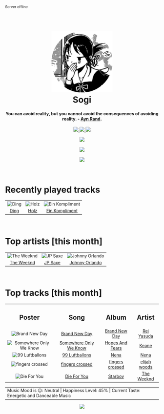 
<small>Server offline</small>
<h1 align='center'>
  <br>
  <a href='https://www.youtube.com/watch?v=dQw4w9WgXcQ'><img src='avatar.png' alt='Sogi' width='200'></a>
  <br>
  Sogi
  <br>
</h1>

<h4 align='center'>You can avoid reality, but you cannot avoid the consequences of avoiding reality. - <a href='https://duckduckgo.com/?q=Ayn+Rand' target='_blank'>Ayn Rand</a>.</h4>

<p align='center' socials>
  <a href='https://discord.com/invite/96EA7ENfV9'>
    <img src='https://img.shields.io/badge/Discord-server-blue'>
  </a>
  <a href='https://sxoxgxi.github.io/'>
    <img src='https://img.shields.io/website?down_color=red&down_message=offline&label=Website&up_color=light%20green&up_message=online&url=https://sxoxgxi.github.io/'>
  </a>
  <img src='https://img.shields.io/badge/Layout-Synced-brightgreen' class='layout'>
</p socials>
<p status, align='center'>
  <a href='https://open.spotify.com/user/317777c47jvjnq6zzzwbijw6gbmi?si=d1aee88debdf46d8'>
    <img src="https://img.shields.io/badge/Sogi-Offline-&?style=social&logo=spotify">
  </a>
</p status>

<!------ Tools I Use ------>
<p align="center">
  <a href="#">
    <img src="https://skillicons.dev/icons?i=html,css,tailwind,bootstrap,javascript,typescript,python,bash,powershell,react,vite,nextjs,nodejs,flask,django,fastapi,mongodb,postgresql,mysql,sqlite,git&perline=7" />
  </a>
  <p align="center">
  <a href="#">
    <img src="https://skillicons.dev/icons?i=linux,autocad,figma,postman,vscode" />
  </a>
  </p>
</p>
<!------ Tools I Use ------>

<!------ RECENTLY PLAYED ------>

<p recentlyplayed, float='left'>
  <br>
  <h1>Recently played tracks</h1>
  <p></p>
  <table style='width:100%'>
<tr align='center'>
<td>
<img class='artists' src='https://i.scdn.co/image/ab67616d0000b2730500a6a79bd0fd15046ae0c1' alt='Ding' style='width:50%'>
</td>
<td>
<img class='artists' src='https://i.scdn.co/image/ab67616d0000b2734befa851e1014bd78b0fe686' alt='Holz' style='width:50%'>
</td>
<td>
<img class='artists' src='https://i.scdn.co/image/ab67616d0000b273d21c9fb9186da390f8269c6e' alt='Ein Kompliment' style='width:50%'>
</td>
</tr>
<tr align='center'>
<td>
<a href='https://open.spotify.com/track/5LH1z4ma2TN2aVeESXthj9'>Ding</a>
</td>
<td>
<a href='https://open.spotify.com/track/20ecx8o3II4wMmoDA7jjPf'>Holz</a>
</td>
<td>
<a href='https://open.spotify.com/track/5QRkWkMabF6HJmQQm2HBVX'>Ein Kompliment</a>
</td>
</tr>
</table>

</p recentlyplayed>
<!------ .RECENTLY PLAYED ------>
<!------ TOP ARTISTS ------>

<p topartists, float='left'>
  <br>
  <h1>Top artists [this month]</h1>
  <p></p>
  <table style='width:100%'>
<tr align='center'>
<td>
<img class='artists' src='https://i.scdn.co/image/ab6761610000e5eb214f3cf1cbe7139c1e26ffbb' alt='The Weeknd' style='width:50%'>
</td>
<td>
<img class='artists' src='https://i.scdn.co/image/ab6761610000e5ebe5ad2bb4e1b1795a1a4bc713' alt='JP Saxe' style='width:50%'>
</td>
<td>
<img class='artists' src='https://i.scdn.co/image/ab6761610000e5ebc4e3e690d7e1d1cd06692a32' alt='Johnny Orlando' style='width:50%'>
</td>
</tr>
<tr align='center'>
<td>
<a href='https://open.spotify.com/artist/1Xyo4u8uXC1ZmMpatF05PJ' target='_blank'>The Weeknd</a>
</td>
<td>
<a href='https://open.spotify.com/artist/66W9LaWS0DPdL7Sz8iYGYe' target='_blank'>JP Saxe</a>
</td>
<td>
<a href='https://open.spotify.com/artist/6aX6KqXgEcARRHwvWxHcFW' target='_blank'>Johnny Orlando</a>
</td>
</tr>
</table>

</p topartists>
<!------ .TOP ARTISTS ------>

<!------ TOP SONGS ------>

<p topsongs, float='left' >
  <br>
  <h1>Top tracks [this month]</h1>
  <p></p>
  <table style='width:100%'>
    <tr align='center'>
      <td>
      <h2>Poster</h2>
      </td>
      <td>
      <h2>Song</h2>
      </td>
      <td>
      <h2>Album</h2>
      </td>
      <td>
      <h2>Artist</h2>
      </td>
    </tr><tr align='center'>
      <td><img class='artists' src='https://i.scdn.co/image/ab67616d0000b2734b102bbbe5b962a6df7b23eb' alt='Brand New Day' style='width:10%'>
      </td>
      <td>
      <a href='https://open.spotify.com/track/0EX7aOUwiavTRmYmMefCJ5'>Brand New Day</a>
      </td>
      <td>
      <a href='https://open.spotify.com/album/09mIzHx4Ol4az9I628FzEI'>Brand New Day</a>
      </td>
      <td>
      <a href='https://open.spotify.com/artist/1diX6i4LgUKR9qMRrAeGLi'>Rei Yasuda</a>
      </td>
    </tr><tr align='center'>
      <td><img class='artists' src='https://i.scdn.co/image/ab67616d0000b2737d6cd95a046a3c0dacbc7d33' alt='Somewhere Only We Know' style='width:10%'>
      </td>
      <td>
      <a href='https://open.spotify.com/track/1SKPmfSYaPsETbRHaiA18G'>Somewhere Only We Know</a>
      </td>
      <td>
      <a href='https://open.spotify.com/album/0MlTOiC5ZYKFGeZ8h3D4rd'>Hopes And Fears</a>
      </td>
      <td>
      <a href='https://open.spotify.com/artist/53A0W3U0s8diEn9RhXQhVz'>Keane</a>
      </td>
    </tr><tr align='center'>
      <td><img class='artists' src='https://i.scdn.co/image/ab67616d0000b2737e51ffd6a2e8f77ffd56bb8f' alt='99 Luftballons' style='width:10%'>
      </td>
      <td>
      <a href='https://open.spotify.com/track/2IJftBfq7pJ43tfnOR0RB3'>99 Luftballons</a>
      </td>
      <td>
      <a href='https://open.spotify.com/album/4uHwcjASOWAKw4P4wveKRb'>Nena</a>
      </td>
      <td>
      <a href='https://open.spotify.com/artist/6Tz0QRoe083BcOo2YbG9lV'>Nena</a>
      </td>
    </tr><tr align='center'>
      <td><img class='artists' src='https://i.scdn.co/image/ab67616d0000b273fa8347d023a30f66544e93f0' alt='fingers crossed' style='width:10%'>
      </td>
      <td>
      <a href='https://open.spotify.com/track/7jb91qnNv2R1XdrICW4A0y'>fingers crossed</a>
      </td>
      <td>
      <a href='https://open.spotify.com/album/1AOdjdSeO5rdnZHCIZTvIg'>fingers crossed</a>
      </td>
      <td>
      <a href='https://open.spotify.com/artist/3IR6DvP0x2a6oUSist9UMu'>elijah woods</a>
      </td>
    </tr><tr align='center'>
      <td><img class='artists' src='https://i.scdn.co/image/ab67616d0000b2734718e2b124f79258be7bc452' alt='Die For You' style='width:10%'>
      </td>
      <td>
      <a href='https://open.spotify.com/track/2Ch7LmS7r2Gy2kc64wv3Bz'>Die For You</a>
      </td>
      <td>
      <a href='https://open.spotify.com/album/2ODvWsOgouMbaA5xf0RkJe'>Starboy</a>
      </td>
      <td>
      <a href='https://open.spotify.com/artist/1Xyo4u8uXC1ZmMpatF05PJ'>The Weeknd</a>
      </td>
    </tr></table>
</p topsongs>
<table classification align='center'>
  <td>Music Mood is 😐: Neutral | Happiness Level: 45% | Current Taste: Energetic and Danceable Music</td>
</table classification>
<!------ .TOP SONGS ------>
<p align='center'>
  <img src='https://profile-counter.glitch.me/sxoxgxi/count.svg'>
</p>
